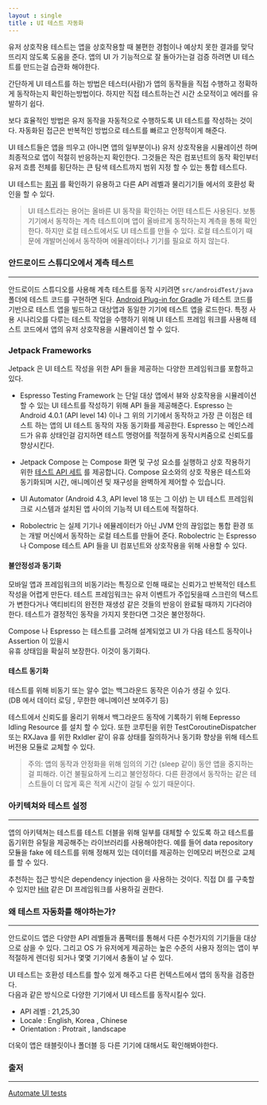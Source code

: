 ```yaml
---
layout : single
title : UI 테스트 자동화 
---
```


유저 상호작용 테스트는 앱을 상호작용할 때 불편한 경험이나 예상치 못한 결과를 맞닥뜨리지 않도록 
도움을 준다. 앱의 UI 가 기능적으로 잘 돌아가는걸 검증 하려면 UI 테스트를 만드는걸 습관화 해야한다.  

간단하게 UI 테스트를 하는 방법은 테스터(사람)가 앱의 동작들을 직접 수행하고 정확하게 동작하는지 확인하는방법이다. 하지만 직접 테스트하는건 시간 소모적이고 에러를 유발하기 쉽다. 

보다 효율적인 방법은 유저 동작을 자동적으로 수행하도록 UI 테스트를 작성하는 것이다. 자동화된 접근은 반복적인 방법으로 테스트를 빠르고 안정적이게 해준다. 

UI 테스트들은 앱을 띄우고 (아니면 앱의 일부분이나) 유저 상호작용을 시뮬레이션 하며 최종적으로 앱이 적절히 반응하는지 확인한다. 그것들은 작은 컴포넌트의 동작 확인부터 유저 흐름 전체를 횡단하는 큰 탐색 테스트까지 범위 지정 할 수 있는 통합 테스트다. 

UI 테스트는 [회귀](https://ko.wikipedia.org/wiki/%ED%9A%8C%EA%B7%80_%ED%85%8C%EC%8A%A4%ED%8A%B8) 를 확인하기 유용하고 다른 API 레벨과 물리기기들 에서의 호환성 확인을 할 수 있다.

> UI 테스트라는 용어는 올바른 UI 동작을 확인하는 어떤 테스트든 사용된다. 보통 기기에서 동작하는 계측 테스트이며 앱이 올바르게 동작하는지 계측을 통해 확인한다. 하지만 로컬 테스트에서도 UI 테스트를 만들 수 있다. 로컬 테스트이기 때문에 개발머신에서 동작하며 에뮬레이터나 기기를 필요로 하지 않는다.


### 안드로이드 스튜디오에서 계측 테스트
---
안드로이드 스튜디오를 사용해 계측 테스트를 동작 시키려면 `src/androidTest/java` 폴더에 테스트 코드를 구현하면 된다. [Android Plug-in for Gradle](https://developer.android.com/studio/releases/gradle-plugin) 가 테스트 코드를 기반으로 테스트 앱을 빌드하고 대상앱과 동일한 기기에 테스트 앱을 로드한다. 
특정 사용 시나리오를 다루는 테스트 작업을 수행하기 위해 UI 테스트 프레임 워크를 사용해 테스트 코드에서 앱의 유저 상호작용을 시뮬레이션 할 수 있다. 

### Jetpack Frameworks
Jetpack 은 UI 테스트 작성을 위한 API 들을 제공하는 다양한 프레임워크를 포함하고 있다.

- Espresso Testing Framework 는 단일 대상 앱에서 뷰와 상호작용을 시뮬레이션 할 수 있는 UI 테스트를 작성하기 위해 API 들을 제공해준다.  Espresso 는 Android 4.0.1 (API level 14) 이나 그 위의 기기에서 동작하고 가장 큰 이점은 테스트 하는 앱의 UI 테스트 동작의 자동 동기화를 제공한다. 
Espresso 는 메인스레드가 유휴 상태인걸 감지하면 테스트 명령어를 적절하게 동작시켜줌으로 신뢰도를 향상시킨다.  

- Jetpack Compose 는 Compose 화면 및 구성 요소를 실행하고 상호 작용하기 위한 [테스트 API 세트](https://developer.android.com/jetpack/compose/testing) 를 제공합니다. Compose 요소와의 상호 작용은 테스트와 동기화되며 시간, 애니메이션 및 재구성을 완벽하게 제어할 수 있습니다.

- UI Automator (Android 4.3, API level 18 또는 그 이상) 는 UI 테스트 프레임워크로 시스템과 설치된 앱 사이의 기능적 UI 테스트에 적절하다. 

- Robolectric 는 실제 기기나 에뮬레이터가 아닌 JVM 안의 끊임없는 통합 환경 또는 개발 머신에서 동작하는 로컬 테스트를 만들어 준다. Robolectric 는 Espresso 나 Compose 테스트 API 들을 UI 컴포넌트와 상호작용을 위해 사용할 수 있다.

#### 불안정성과 동기화
모바일 앱과 프레임워크의 비동기라는 특징으로 인해 때로는 신뢰가고 반복적인 테스트 작성을 어렵게 만든다. 
테스트 프레임워크는 유저 이벤트가 주입됫을때 스크린의 텍스트가 변한다거나 액티비티의 완전한 재생성 같은  것들의 반응이 완료될 때까지 기다려야 한다. 테스트가 결정적인 동작을 가지지 못한다면 그것은 불안정하다.  

Compose 나 Espresso 는 테스트를 고려해 설계되었고 UI 가 다음 테스트 동작이나 Assertion 이 있을시   
유휴 상태임을 확실히 보장한다. 이것이 동기화다.

#### 테스트 동기화
테스트를 위해 비동기 또는 알수 없는 백그라운드 동작은 이슈가 생길 수 있다.  
(DB 에서 데이터 로딩 , 무한한 애니메이션 보여주기 등)

테스트에서 신뢰도를 올리기 위해서 백그라운드 동작에 기록하기 위해 Eepresso Idling Resource 를 설치 할 수 있다. 또한 코루틴을 위한 TestCoroutineDispatcher 또는 RXJava 를 위한 RxIdler 같이 유휴 상태를 질의하거나 동기화 향상을 위해 테스트 버전용 모듈로 교체할 수 있다. 

> 주의: 앱의 동작과 안정화을 위해 임의의 기간 (sleep 같이) 동안 앱을 중지하는걸 피해라. 이건 불필요하게 느리고 불안정하다. 다른 환경에서 동작하는 같은 테스트들이 더 많게 혹은 적게 시간이 걸릴 수 있기 때문이다.

### 아키텍쳐와 테스트 설정
--- 
앱의 아키텍쳐는 테스트를 테스트 더블을 위해 일부를 대체할 수 있도록 하고 테스트를 돕기위한 유틸을 제공해주는 라이브러리를 사용해야한다. 예를 들어 data repository 모듈을 fake 에 테스트를 위해 정해져 있는 데이터를 제공하는 인메모리 버전으로 교체를 할 수 있다.

추천하는 접근 방식은 dependency injection 을 사용하는 것이다. 직접 DI 를 구축할 수 있지만 [Hilt](https://developer.android.com/training/dependency-injection/hilt-android) 같은 DI 프레임워크를 사용하길 권한다. 

### 왜 테스트 자동화를 해야하는가?
---
안드로이드 앱은 다양한 API 레벨들과 폼팩터를 통해서 다른 수천가지의 기기들을 대상으로 삼을 수 있다. 그리고
OS 가 유저에게 제공하는 높은 수준의 사용자 정의는 앱이 부적절하게 렌더링 되거나 몇몇 기기에서 충돌이 날 수 있다.

UI 테스트는 호환성 테스트를 할수 있게 해주고 다른 컨텍스트에서 앱의 동작을 검증한다.  
다음과 같은 방식으로 다양한 기기에서 UI 테스트를 동작시킬수 있다.  

- API 레벨 : 21,25,30
- Locale : English, Korea , Chinese
- Orientation : Protrait , landscape

더욱이 앱은 태블릿이나 폴더블 등 다른 기기에 대해서도 확인해봐야한다.

### 출저
---
[Automate UI tests](https://developer.android.com/training/testing/instrumented-tests/ui-tests)